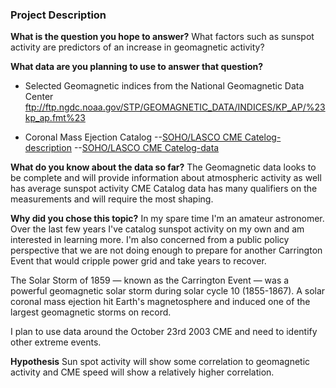 ### Project Description 

**What is the question you hope to answer?**
What factors such as sunspot activity are predictors of an increase in geomagnetic activity?

**What data are you planning to use to answer that question?**
- Selected Geomagnetic indices from the 
National Geomagnetic Data Center ftp://ftp.ngdc.noaa.gov/STP/GEOMAGNETIC_DATA/INDICES/KP_AP/%23kp_ap.fmt%23


- Coronal Mass Ejection Catalog 
--[SOHO/LASCO CME Catelog-description](http://cdaw.gsfc.nasa.gov/CME_list/catalog_description.htm)
--[SOHO/LASCO CME Catelog-data](http://cdaw.gsfc.nasa.gov/CME_list/)

**What do you know about the data so far?**
The Geomagnetic data looks to be complete and will provide information about atmospheric activity as well has average sunspot activity
CME Catalog data has many qualifiers on the measurements and will require the most shaping.

**Why did you chose this topic?**
In my spare time I'm an amateur astronomer.  Over the last few years I've catalog sunspot activity on my own and am interested in learning more.  I'm also concerned from a public policy perspective that we are not doing enough to prepare for another Carrington Event that would cripple power grid and take years to recover.

The Solar Storm of 1859 — known as the Carrington Event — was a powerful geomagnetic solar storm during solar cycle 10 (1855-1867). A solar coronal mass ejection hit Earth's magnetosphere and induced one of the largest geomagnetic storms on record.

I plan to use data around the October 23rd 2003 CME and need to identify other extreme events. 

**Hypothesis**
Sun spot activity will show some correlation to geomagnetic activity and CME speed will show a relatively higher correlation.


